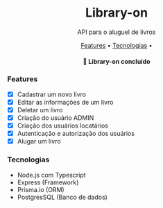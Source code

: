 <h1 align="center">Library-on</h1>
<p align="center">API para o aluguel de livros</p>

<p align="center">
 <a href="#features">Features</a> • 
 <a href="#tecnologias">Tecnologias</a> • 
</p>

<h4 align="center"> 
	🚧 Library-on concluído
</h4>

### Features

- [x] Cadastrar um novo livro
- [x] Editar as informações de um livro
- [x] Deletar um livro
- [x] Criação do usuário ADMIN
- [x] Criação dos usuários locatários
- [x] Autenticação e autorização dos usuários
- [x] Alugar um livro

### Tecnologias

- Node.js com Typescript
- Express (Framework)
- Prisma.io (ORM)
- PostgresSQL (Banco de dados)
